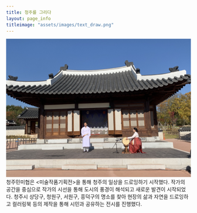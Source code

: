 ```yaml
---
title: 청주를 그리다
layout: page_info
titleimage: "assets/images/text_draw.png"
---
```

![](assets/images/project4.jpg)
청주민미협은 <미술작품기획전>을 통해 청주의 일상을 드로잉하기 시작했다. 작가의 공간을 중심으로 작가의 시선을 통해 도시의 풍경이 해석되고 새로운 발견이 시작되었다. 청주시 상당구, 청원구, 서원구, 흥덕구의 명소를 찾아 현장의 삶과 자연을 드로잉하고 컬러링북 등의 제작을 통해 시민과 공유하는 전시를 진행했다.
